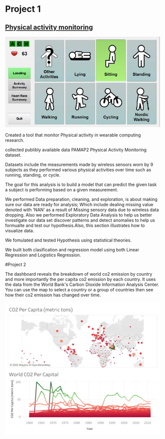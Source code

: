 
# Project 1

## [Physical activity monitoring](file:///Users/michaelolanipekun/Downloads/DataScienceRM_Report2.html)


![image1](physicalActivity.png)

Created a tool that  monitor Physical activity in wearable computing research.

collected publibly available data  PAMAP2 Physical Activity Monitoring dataset.

Datasets include the  measurements made by wireless sensors worn by 9 subjects as they performed various physical activities over time such as running, standing, or cycle. 

The  goal for this analysis is to build a model that can predict the given task a subject is performing based on a given measurement.

We performed Data preparation, cleaning, and exploration, is about making sure our data are ready for analysis; Which include dealing missing value denoted with 'NAN' as a result of Missing sensory data due to wireless data dropping. Also we performed Exploratory Data Analysis to help us better investigate our data set discover patterns and detect anomalies to help us formualte and test our hypothesis.Also, this section illustrates how to visualize data.

We fomulated and tested Hypothesis using statistical theories.

 We built both clasification and regression model using both  Linear Regression and Logistics Regression.
  
 #Project 2
 
The dashboard reveals the breakdown of world co2 emission by country and more importantly the per capita co2 emission by each country. It uses the data from the World Bank's Carbon Dioxide Information Analysis Center.
You can use the map to select a country or a group of countries then see how their co2 emission has changed over time.


![image2](dashboardCo2.png)
